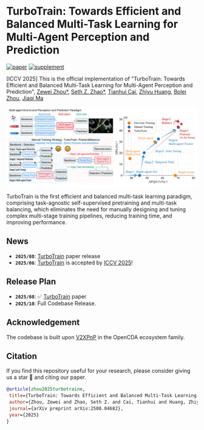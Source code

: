 # TurboTrain: Towards Efficient and Balanced Multi-Task Learning for Multi-Agent Perception and Prediction

[![paper](https://img.shields.io/badge/arXiv-Paper-<COLOR>.svg)](https://arxiv.org/pdf/2508.04682)
[![supplement](https://img.shields.io/badge/Supplementary-Material-red)](https://arxiv.org/pdf/2508.04682)

[ICCV 2025] This is the official implementation of "TurboTrain: Towards Efficient and Balanced Multi-Task Learning for Multi-Agent Perception and Prediction", [Zewei Zhou*](https://zewei-zhou.github.io/), [Seth Z. Zhao*](https://sethzhao506.github.io/), [Tianhui Cai](https://www.tianhui-vicky.com/), [Zhiyu Huang](https://mczhi.github.io/), [Bolei Zhou](https://boleizhou.github.io/), [Jiaqi Ma](https://mobility-lab.seas.ucla.edu/about/)

![teaser](images/TurboTrain_framework.png)

TurboTrain is the first efficient and balanced multi-task learning paradigm, comprising task-agnostic self-supervised pretraining and multi-task balancing, which eliminates the need for manually designing and tuning complex multi-stage training pipelines, reducing training time, and improving performance.

## News
- **`2025/08`**: [TurboTrain](https://arxiv.org/pdf/2508.04682) paper release
- **`2025/06`**: [TurboTrain](https://arxiv.org/pdf/2508.04682) is accepted by [ICCV 2025](https://iccv.thecvf.com/)!

## Release Plan
- **`2025/08`**: ✅ [TurboTrain](https://arxiv.org/pdf/2508.04682) paper
- **`2025/10`**: Full Codebase Release.

## Acknowledgement
The codebase is built upon [V2XPnP](https://github.com/Zewei-Zhou/V2XPnP) in the OpenCDA ecosystem family.


## Citation
If you find this repository useful for your research, please consider giving us a star 🌟 and citing our paper.
 ```bibtex
@article{zhou2025turbotraine,
  title={TurboTrain: Towards Efficient and Balanced Multi-Task Learning for Multi-Agent Perception and Prediction},
  author={Zhou, Zewei and Zhao, Seth Z. and Cai, Tianhui and Huang, Zhiyu and Zhou, Bolei and Ma, Jiaqi},
  journal={arXiv preprint arXiv:2508.04682},
  year={2025}
}
```